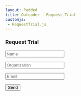 ```yaml
---
layout: Padded
title: Outcoder - Request Trial
customjs:
 - RequestTrial.js
---
```


<div class="col-lg-6">
<div class="contact-form-cont">
<h3>Request Trial</h3>
<form action="https://formspree.io/f/xknywobb" method="post">
    <input type="text" name="name" class="form-control" placeholder="Name" />
    <p class="help-block"></p>
    <input type="text" name="Organization" class="form-control" placeholder="Organization" />
    <p class="help-block"></p>
    <input type="email" name="_replyto" id="email" class="form-control" placeholder="Email" />
    <input type="hidden" name="_next" value="http://outcoder.com/Products/RequestTrial/FormSubmitted/" />
    <input type="hidden" name="_subject" value="Request Trial" />
    <input type="hidden" name="_format" value="plain" />
    <input type="text" name="_gotcha" style="display:none" />
    <input type="hidden" name="ProductId" id="ProductId" />
    <p class="help-block"></p>
    <input type="submit" value="Send" id="validate" class="btn btn-primary btn-xl" />
</form>
</div>
</div>

<h2 id='result'></h2>